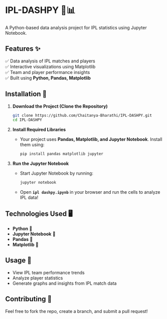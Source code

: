 # IPL-DASHPY 🏏📊

A Python-based data analysis project for IPL statistics using Jupyter Notebook.

## Features ✨
✅ Data analysis of IPL matches and players  
✅ Interactive visualizations using Matplotlib  
✅ Team and player performance insights  
✅ Built using **Python, Pandas, Matplotlib**  

## Installation 🫠

1. **Download the Project (Clone the Repository)**  
   ```bash
   git clone https://github.com/Chaitanya-Bharathi/IPL-DASHPY.git
   cd IPL-DASHPY
   ```  

2. **Install Required Libraries**  
   - Your project uses **Pandas, Matplotlib, and Jupyter Notebook**. Install them using:  
     ```bash
     pip install pandas matplotlib jupyter
     ```  

3. **Run the Jupyter Notebook**  
   - Start Jupyter Notebook by running:  
     ```bash
     jupyter notebook
     ```  
   - Open **`ipl dashpy.ipynb`** in your browser and run the cells to analyze IPL data!  

## Technologies Used 🖥️
- **Python** 🐍  
- **Jupyter Notebook** 📓  
- **Pandas** 💃  
- **Matplotlib** 🎨  

## Usage 📌
- View IPL team performance trends  
- Analyze player statistics  
- Generate graphs and insights from IPL match data  

## Contributing 🤝
Feel free to fork the repo, create a branch, and submit a pull request!  


